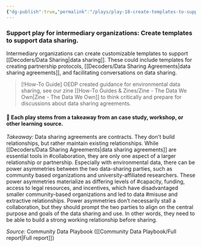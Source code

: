 ```yaml
---
{"dg-publish":true,"permalink":"/plays/play-18-create-templates-to-support-data-sharing/","tags":["collaboration","capacity","misuse"]}
---
```


### **Support play for intermediary organizations: Create templates to support data sharing.**
Intermediary organizations can create customizable templates to support [[Decoders/Data Sharing\|data sharing]]. These could include templates for creating partnership protocols, [[Decoders/Data Sharing Agreements\|data sharing agreements]], and facilitating conversations on data sharing. 


> [!How-To Guide]
> OEDP created guidance for environmental data sharing, see our zine [[How-To Guides & Zines/Zine - The Data We Own\|Zine - The Data We Own]] to think critically and prepare for discussions about data sharing agreements.



#### 🌱 Each play stems from a takeaway from an case study, workshop, or other learning source.

_Takeaway:_ Data sharing agreements are contracts. They don't build relationships, but rather maintain existing relationships.
While [[Decoders/Data Sharing Agreements\|data sharing agreements]] are essential tools in #collaboration, they are only one aspect of a larger relationship or partnership. Especially with environmental data, there can be power asymmetries between the two data-sharing parties, such as community based organizations and university-affiliated researchers. These power asymmetries materialize as differing levels of #capacity, funding, access to legal resources, and incentives, which have disadvantaged smaller community-based organizations and led to data #misuse and extractive relationships. Power asymmetries don’t necessarily stall a collaboration, but they should prompt the two parties to align on the central purpose and goals of the data sharing and use. In other words, they need to be able to build a strong working relationship before sharing.

*Source:* Community Data Playbook ([[Community Data Playbook/Full report\|Full report]])